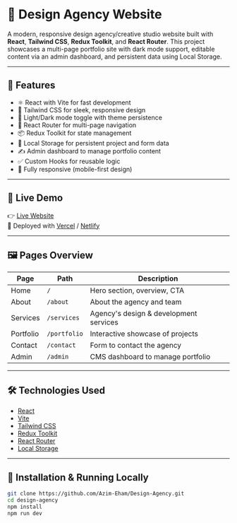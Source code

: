 # 🎨 Design Agency Website

A modern, responsive design agency/creative studio website built with **React**, **Tailwind CSS**, **Redux Toolkit**, and **React Router**. This project showcases a multi-page portfolio site with dark mode support, editable content via an admin dashboard, and persistent data using Local Storage.

---

## 🌟 Features

- ⚛️ React with Vite for fast development
- 🎨 Tailwind CSS for sleek, responsive design
- 🌙 Light/Dark mode toggle with theme persistence
- 🧭 React Router for multi-page navigation
- 📦 Redux Toolkit for state management
- 💾 Local Storage for persistent project and form data
- ✍️ Admin dashboard to manage portfolio content
- ✅ Custom Hooks for reusable logic
- 📱 Fully responsive (mobile-first design)

---

## 🔗 Live Demo

👉 [Live Website](https://your-live-demo-link.com)  
🚀 Deployed with [Vercel](https://design-agency-blond.vercel.app/) / [Netlify](https://netlify.com/)

---

## 🖼️ Pages Overview

| Page       | Path        | Description                         |
|------------|-------------|-------------------------------------|
| Home       | `/`         | Hero section, overview, CTA         |
| About      | `/about`    | About the agency and team           |
| Services   | `/services` | Agency's design & development services |
| Portfolio  | `/portfolio`| Interactive showcase of projects    |
| Contact    | `/contact`  | Form to contact the agency          |
| Admin      | `/admin`    | CMS dashboard to manage portfolio   |

---

## 🛠️ Technologies Used

- [React](https://reactjs.org/)
- [Vite](https://vitejs.dev/)
- [Tailwind CSS](https://tailwindcss.com/)
- [Redux Toolkit](https://redux-toolkit.js.org/)
- [React Router](https://reactrouter.com/)
- [Local Storage](https://developer.mozilla.org/en-US/docs/Web/API/Window/localStorage)

---

## 🚀 Installation & Running Locally

```bash
git clone https://github.com/Azim-Eham/Design-Agency.git
cd design-agency
npm install
npm run dev
